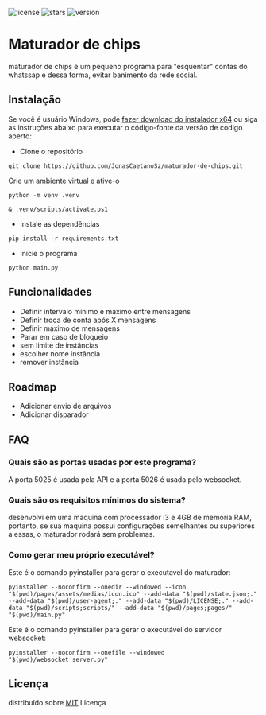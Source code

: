 ![license](https://img.shields.io/badge/License-MIT-green.svg?logo=internetarchive&logoColor=white&labelColor=464646&style=for-the-badge)
![stars](https://img.shields.io/github/stars/jonasCaetanoSz/maturador-de-chips?style=for-the-badge)
![version](https://img.shields.io/github/v/release/jonasCaetanoSz/maturador-de-chips?style=for-the-badge)

# Maturador de chips

maturador de chips é um pequeno programa para "esquentar" contas do whatssap e dessa forma, evitar banimento da rede social.


## Instalação

Se você é usuário  Windows, pode <a href="https://github.com/JonasCaetanoSz/maturador-de-chips/releases/download/27.09.2023/MaturadorSetup_27.09.2023.exe"> fazer download do instalador x64</a>  ou siga as instruções abaixo para executar o código-fonte da versão de codigo aberto:

- Clone o repositório

```shell
git clone https://github.com/JonasCaetanoSz/maturador-de-chips.git

```

Crie um ambiente virtual e ative-o

```shell
python -m venv .venv 
```

```shell
& .venv/scripts/activate.ps1
```

- Instale as dependências


```shell
pip install -r requirements.txt
```

- Inicie o programa


```shell
python main.py
```

## Funcionalidades

- Definir intervalo mínimo e máximo entre mensagens
- Definir troca de conta após X mensagens
- Definir máximo de mensagens
- Parar em caso de bloqueio
-   sem limite de instâncias
-  escolher nome instância
 - remover instância

## Roadmap

- Adicionar envio de arquivos
- Adicionar disparador

## FAQ


### Quais são as portas usadas por este programa?


A porta 5025 é usada pela API e a porta 5026 é usada pelo websocket.


### Quais são os requisitos mínimos do sistema?


desenvolvi em uma maquina com processador i3 e 4GB de memoria RAM, portanto, se sua maquina possui configurações semelhantes ou superiores a essas, o maturador rodará sem problemas.


### Como gerar meu próprio executável?

Este é o comando pyinstaller para gerar o executavel do maturador:

```shell
pyinstaller --noconfirm --onedir --windowed --icon "$(pwd)/pages/assets/medias/icon.ico" --add-data "$(pwd)/state.json;." --add-data "$(pwd)/user-agent;." --add-data "$(pwd)/LICENSE;." --add-data "$(pwd)/scripts;scripts/" --add-data "$(pwd)/pages;pages/" "$(pwd)/main.py"
```

Este é o comando pyinstaller para gerar o executável do servidor websocket:


```shell
pyinstaller --noconfirm --onefile --windowed "$(pwd)/websocket_server.py"
```


## Licença


distribuído sobre [MIT](https://choosealicense.com/licenses/mit/) Licença
